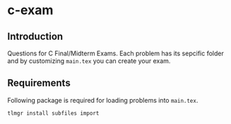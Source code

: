 # c-exam
## Introduction
Questions for C Final/Midterm Exams. Each problem has its sepcific folder and by customizing `main.tex` you can create your exam.

## Requirements
Following package is required for loading problems into `main.tex`.

```sh
tlmgr install subfiles import
```
